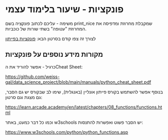 # פונקציות - שיעור בלימוד עצמי
משימה - עליכם לכתוב פונקציה בשם print_nice שמקבלת מחרוזת ומדפיסה את המחרוזת "עטופה" בשתי שורות של כוכביות.

לצורך זה צפו קודם בסרטון הבא:
[פונקציות בפייתון](https://youtu.be/_cyOVO4dI1M?si=DnzMH-ZFzReM5nQU)

## מקורות מידע נוספים על פונקציות
כרגיל - אפשר להוריד את הCheat Sheet: 

https://github.com/weiss-gal/data_science_project/blob/main/manuals/python_cheat_sheet.pdf

בנוסף אפשר להשתמש בקורס פייתון אונליין (באנגלית), שימו לב שבקורס יש גם הסבר, גם מצגת וגם סרטון:

https://learn.arcade.academy/en/latest/chapters/08_functions/functions.html

וכמו כל דבר כמעט, באתר w3schools יש הסבר פשוט ואפשרות להתנסות:

https://www.w3schools.com/python/python_functions.asp
